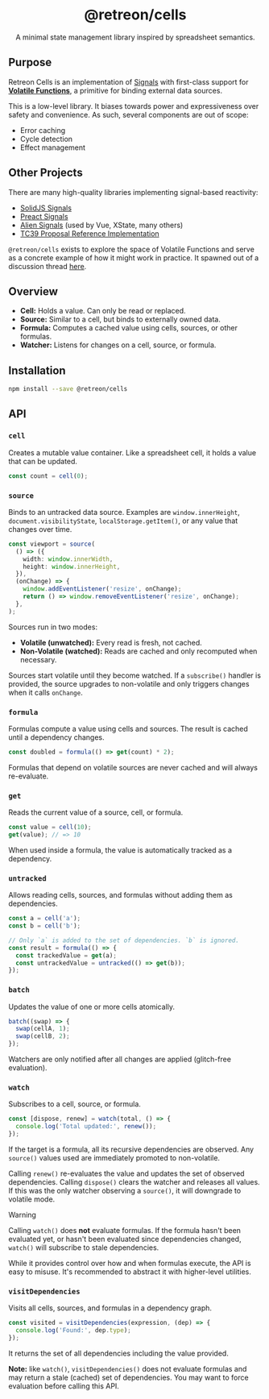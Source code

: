 <div align="center">
  <h1>@retreon/cells</h1>
  <p>A minimal state management library inspired by spreadsheet semantics.</p>
</div>

## Purpose

Retreon Cells is an implementation of [Signals](https://dev.to/this-is-learning/the-evolution-of-signals-in-javascript-8ob) with first-class support for **[Volatile Functions](https://learn.microsoft.com/en-us/office/dev/add-ins/excel/custom-functions-volatile)**, a primitive for binding external data sources.

This is a low-level library. It biases towards power and expressiveness over safety and convenience. As such, several components are out of scope:

- Error caching
- Cycle detection
- Effect management

## Other Projects

There are many high-quality libraries implementing signal-based reactivity:

- [SolidJS Signals](https://github.com/solidjs/signals)
- [Preact Signals](https://github.com/preactjs/signals)
- [Alien Signals](https://github.com/stackblitz/alien-signals) (used by Vue, XState, many others)
- [TC39 Proposal Reference Implementation](https://github.com/proposal-signals/signal-polyfill)

`@retreon/cells` exists to explore the space of Volatile Functions and serve as a concrete example of how it might work in practice. It spawned out of a discussion thread [here](https://github.com/tc39/proposal-signals/issues/237).

## Overview

- **Cell:** Holds a value. Can only be read or replaced.
- **Source:** Similar to a cell, but binds to externally owned data.
- **Formula:** Computes a cached value using cells, sources, or other formulas.
- **Watcher:** Listens for changes on a cell, source, or formula.

## Installation

```bash
npm install --save @retreon/cells
```

## API

### `cell`

Creates a mutable value container. Like a spreadsheet cell, it holds a value that can be updated.

```ts
const count = cell(0);
```

### `source`

Binds to an untracked data source. Examples are `window.innerHeight`, `document.visibilityState`, `localStorage.getItem()`, or any value that changes over time.

```ts
const viewport = source(
  () => ({
    width: window.innerWidth,
    height: window.innerHeight,
  }),
  (onChange) => {
    window.addEventListener('resize', onChange);
    return () => window.removeEventListener('resize', onChange);
  },
);
```

Sources run in two modes:

- **Volatile (unwatched):** Every read is fresh, not cached.
- **Non-Volatile (watched):** Reads are cached and only recomputed when necessary.

Sources start volatile until they become watched. If a `subscribe()` handler is provided, the source upgrades to non-volatile and only triggers changes when it calls `onChange`.

### `formula`

Formulas compute a value using cells and sources. The result is cached until a dependency changes.

```ts
const doubled = formula(() => get(count) * 2);
```

Formulas that depend on volatile sources are never cached and will always re-evaluate.

### `get`

Reads the current value of a source, cell, or formula.

```ts
const value = cell(10);
get(value); // => 10
```

When used inside a formula, the value is automatically tracked as a dependency.

### `untracked`

Allows reading cells, sources, and formulas without adding them as dependencies.

```ts
const a = cell('a');
const b = cell('b');

// Only `a` is added to the set of dependencies. `b` is ignored.
const result = formula(() => {
  const trackedValue = get(a);
  const untrackedValue = untracked(() => get(b));
});
```

### `batch`

Updates the value of one or more cells atomically.

```ts
batch((swap) => {
  swap(cellA, 1);
  swap(cellB, 2);
});
```

Watchers are only notified after all changes are applied (glitch-free evaluation).

### `watch`

Subscribes to a cell, source, or formula.

```ts
const [dispose, renew] = watch(total, () => {
  console.log('Total updated:', renew());
});
```

If the target is a formula, all its recursive dependencies are observed. Any `source()` values used are immediately promoted to non-volatile.

Calling `renew()` re-evaluates the value and updates the set of observed dependencies. Calling `dispose()` clears the watcher and releases all values. If this was the only watcher observing a `source()`, it will downgrade to volatile mode.

> [!WARNING]
> Calling `watch()` does **not** evaluate formulas. If the formula hasn't been evaluated yet, or hasn't been evaluated since dependencies changed, `watch()` will subscribe to stale dependencies.
>
> While it provides control over how and when formulas execute, the API is easy to misuse. It's recommended to abstract it with higher-level utilities.

### `visitDependencies`

Visits all cells, sources, and formulas in a dependency graph.

```ts
const visited = visitDependencies(expression, (dep) => {
  console.log('Found:', dep.type);
});
```

It returns the set of all dependencies including the value provided.

**Note:** like `watch()`, `visitDependencies()` does not evaluate formulas and may return a stale (cached) set of dependencies. You may want to force evaluation before calling this API.
